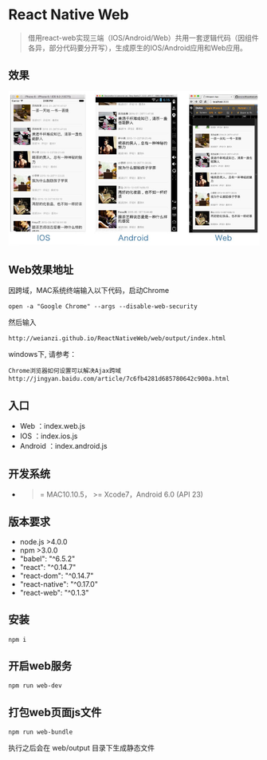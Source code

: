 
# React Native Web

> 借用react-web实现三端（IOS/Android/Web）共用一套逻辑代码（因组件各异，部分代码要分开写），生成原生的IOS/Android应用和Web应用。

## 效果
![效果](https://raw.githubusercontent.com/weianzi/ReactNativeWeb/master/pic.jpg)

## Web效果地址

因跨域，MAC系统终端输入以下代码，启动Chrome
```
open -a "Google Chrome" --args --disable-web-security
```
然后输入
```
http://weianzi.github.io/ReactNativeWeb/web/output/index.html
```


windows下, 请参考：
```
Chrome浏览器如何设置可以解决Ajax跨域
http://jingyan.baidu.com/article/7c6fb4281d685780642c900a.html
```

## 入口

* Web ：index.web.js
* IOS ：index.ios.js
* Android ：index.android.js

## 开发系统

* >= MAC10.10.5， >= Xcode7，Android 6.0 (API 23)

## 版本要求

* node.js >4.0.0
* npm >3.0.0
* "babel": "^6.5.2"
* "react": "^0.14.7"
* "react-dom": "^0.14.7"
* "react-native": "^0.17.0"
* "react-web": "^0.1.3"

## 安装

```
npm i 
```

## 开启web服务

```
npm run web-dev
```

## 打包web页面js文件

```
npm run web-bundle
```
执行之后会在 web/output 目录下生成静态文件
